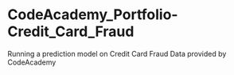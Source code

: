 # CodeAcademy_Portfolio-Credit_Card_Fraud
Running a prediction model on Credit Card Fraud
Data provided by CodeAcademy 
